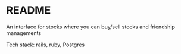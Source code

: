 # README
An interface for stocks where you can buy/sell stocks and friendship managements

Tech stack: rails, ruby, Postgres
